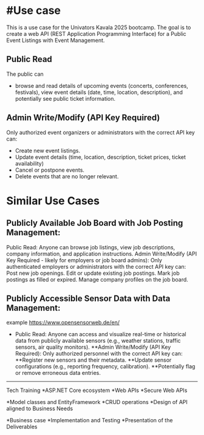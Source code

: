 ﻿#Use case
=========

This is a use case for the Univators Kavala 2025 bootcamp. 
The goal is to create a web API (REST Application Programming Interface) for a
Public Event Listings with Event Management.

## Public Read
The public can 
* browse and read details of upcoming events (concerts, conferences, festivals), 
view event details  (date, time, location, description), and potentially see public ticket information.

## Admin Write/Modify (API Key Required)
Only authorized event organizers or administrators with the correct API key can:
* Create new event listings.
* Update event details (time, location, description, ticket prices, ticket availability)
* Cancel or postpone events.
* Delete events that are no longer relevant.


# Similar Use Cases
 
## Publicly Available Job Board with Job Posting Management:

Public Read: Anyone can browse job listings, view job descriptions, company information, and application instructions.
Admin Write/Modify (API Key Required - likely for employers or job board admins): Only authenticated employers or administrators with the correct API key can:
Post new job openings.
Edit or update existing job postings.
Mark job postings as filled or expired.
Manage company profiles on the job board.


## Publicly Accessible Sensor Data with Data Management:

example https://www.opensensorweb.de/en/

* Public Read: Anyone can access and visualize real-time or historical data from publicly 
available sensors (e.g., weather stations, traffic sensors, air quality monitors).
**Admin Write/Modify (API Key Required): Only authorized personnel with the correct API key can:
**Register new sensors and their metadata.
**Update sensor configurations (e.g., reporting frequency, calibration).
**Potentially flag or remove erroneous data entries.


-------------------------------------------------------------
Tech Training
*ASP.NET Core ecosystem
*Web APIs
*Secure Web APIs

*Model classes and EntityFramework
*CRUD operations
*Design of API aligned to Business Needs

*Business case 
*Implementation and Testing
*Presentation of the Deliverables